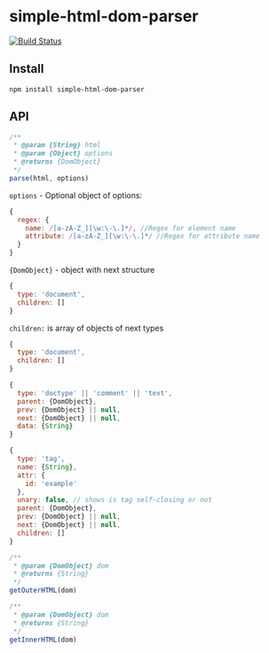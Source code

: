 simple-html-dom-parser
======================

[![Build Status](https://travis-ci.org/redexp/simple-html-dom-parser.svg?branch=master)](https://travis-ci.org/redexp/simple-html-dom-parser)

## Install
`npm install simple-html-dom-parser`

## API

```javascript
/**
 * @param {String} html
 * @param {Object} options
 * @returns {DomObject}
 */
parse(html, options)
```
`options` - Optional object of options:
```javascript
{
  regex: {
    name: /[a-zA-Z_][\w:\-\.]*/, //Regex for element name
    attribute: /[a-zA-Z_][\w:\-\.]*/ //Regex for attribute name
  }
}
```
`{DomObject}` - object with next structure
```javascript
{
  type: 'document',
  children: []
}
```
`children:` is array of objects of next types
```javascript
{
  type: 'document',
  children: []
}

{
  type: 'doctype' || 'comment' || 'text',
  parent: {DomObject},
  prev: {DomObject} || null,
  next: {DomObject} || null,
  data: {String}
}

{
  type: 'tag',
  name: {String},
  attr: {
    id: 'example'
  },
  unary: false, // shows is tag self-closing or not
  parent: {DomObject},
  prev: {DomObject} || null,
  next: {DomObject} || null,
  children: []
}
```

```javascript
/**
 * @param {DomObject} dom
 * @returns {String}
 */
getOuterHTML(dom)
```
```javascript
/**
 * @param {DomObject} dom
 * @returns {String}
 */
getInnerHTML(dom)
```
